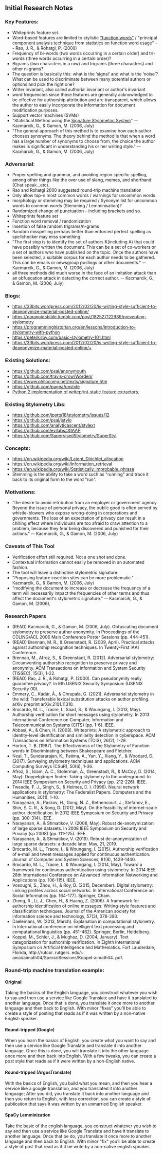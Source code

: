 ## Initial Research Notes

### Key Features:
- Whiteprints feature set.
- Word-based features are limited to stylistic [“function words”](https://en.wikipedia.org/wiki/Function_word) / "principal component analysis technique from statistics on function word usage" -- Rao, J. R., & Rohatgi, P. (2000)
- Frequency of bi-words (two words occurring in a certain order) and tri-words (three words occurring in a certain order)?
- Bigrams (two characters in a row) and trigrams (three characters) and other n-grams?
- The question is basically this: what is the ‘signal’ and what is the ‘noise’? What can be used to discriminate between many potential authors or options and pick the right one?
- Writer invariant, also called authorial invariant or author's invariant
- word frequencies since these features are generally acknowledged to be effective for authorship attribution and are transparent, which allows the author to easily incorporate the information for document modification purposes.
- Support vector machines (SVMs)
- "Statistical Method using the [Signature Stylometric System](https://www.philocomp.net/texts/signature.htm)" -- Kacmarcik, G., & Gamon, M. (2006, July)
- "The general approach of this method is to examine how each author chooses synonyms. The theory behind the method is that when a word has a large number of synonyms to choose from, the choice the author makes is significant in understanding his or her writing style." -- Kacmarcik, G., & Gamon, M. (2006, July)

### Adversarial:
- Proper spelling and grammar, and avoiding region specific spelling, among other things like the over use of slang, memes, and shorthand (Chat speak…etc).
- Rao and Rohatgi 2000 suggested round-trip machine translation
- Only allow top-n most common words / warnings for uncommon words.
- morphology or stemming may be required / Synonym list for uncommon words to common words (Stemming / Lemminisation)?
- Randomized change of punctuation – including brackets and so.
- Whiteprints feature set
- Function word removal / randomization
- Insertion of false random trigrams/n-grams
- Random misspelling perhaps better than enforced perfect spelling as spellchecker may miss something.
- "The first step is to identify the set of authors K(including A) that could have possibly written the document. This can be a set of co-workers or a set of authors who have published on the topic. Once the authors have been selected, a suitable corpus for each author needs to be gathered. This can be emails or newsgroup postings or other documents."  -- Kacmarcik, G., & Gamon, M. (2006, July)
- all three methods did much worse in the face of an imitation attack than an obfuscation attack in detecting the correct author.  -- Kacmarcik, G., & Gamon, M. (2006, July)

### Blogs:
- https://33bits.wordpress.com/2012/02/20/is-writing-style-sufficient-to-deanonymize-material-posted-online/
- https://paranoidsbible.tumblr.com/post/182527122939/preventing-stylometry
- https://programminghistorian.org/en/lessons/introduction-to-stylometry-with-python
- https://peterkirby.com/basic-stylometry-101.html
- https://33bits.wordpress.com/2012/02/20/is-writing-style-sufficient-to-deanonymize-material-posted-online/+

### Existing Solutions:
- https://github.com/psal/anonymouth
- https://github.com/travis-crow/Worden/
- https://www.philocomp.net/texts/signature.htm
- https://github.com/pagea/unstyle
- [Python 2 implementation of writeprint-static feature extractors.](https://gist.github.com/pagea/b22288087a8093af1f3a)

### Existing Stylometry Libs:
- https://github.com/jpotts18/stylometry/issues/12
- https://github.com/psal/jstylo
- https://github.com/analyticascent/stylext
- https://github.com/evllabs/JGAAP
- https://github.com/SupervisedStylometry/SuperStyl

### Concepts:
- https://en.wikipedia.org/wiki/Latent_Dirichlet_allocation
- https://en.wikipedia.org/wiki/Information_retrieval
- https://en.wikipedia.org/wiki/Statistically_improbable_phrase
- Stemming is the ability to take a word such as "running" and trace it back to its 
original form to the word "run".

### Motivations:
- "the desire to avoid retribution from an employer or government agency. Beyond the issue of personal privacy, the public good is often served by whistle-blowers who expose wrong-doing in corporations and governments. The loss of an expectation of privacy can result in a chilling effect where individuals are too afraid to draw attention to a problem, because they fear being discovered and punished for their actions." -- Kacmarcik, G., & Gamon, M. (2006, July)

### Caveats of This Tool
- Verification effort still required. Not a one shot and done.
- Contextual information cannot easily be removed in an automated fashion.
- The tool will leave a distinctive stylometric signature.
- "Proposing feature insertion sites can be more problematic." -- Kacmarcik, G., & Gamon, M. (2006, July)
- "modifying the document to increase or decrease the frequency of a term will necessarily impact the frequencies of other terms and thus affect the document's stylometric signature." -- Kacmarcik, G., & Gamon, M. (2006),

### Research Papers
- (READ) Kacmarcik, G., & Gamon, M. (2006, July). Obfuscating document stylometry to preserve author anonymity. In Proceedings of the COLING/ACL 2006 Main Conference Poster Sessions (pp. 444-451).
- (READ) Brennan, M. R., & Greenstadt, R. (2009, April). Practical attacks against authorship recognition techniques. In Twenty-First IAAI Conference.
- Brennan, M., Afroz, S., & Greenstadt, R. (2012). Adversarial stylometry: Circumventing authorship recognition to preserve privacy and anonymity. ACM Transactions on Information and System Security (TISSEC), 15(3), 1-22.
- (READ) Rao, J. R., & Rohatgi, P. (2000). Can pseudonymity really guarantee privacy?. In 9th USENIX Security Symposium (USENIX Security 00).
- Emmery, C., Kádár, Á., & Chrupała, G. (2021). Adversarial stylometry in the wild: Transferable lexical substitution attacks on author profiling. arXiv preprint arXiv:2101.11310.
- Brocardo, M. L., Traore, I., Saad, S., & Woungang, I. (2013, May). Authorship verification for short messages using stylometry. In 2013 International Conference on Computer, Information and Telecommunication Systems (CITS) (pp. 1-6). IEEE.
- Abbasi, A., & Chen, H. (2008). Writeprints: A stylometric approach to identity-level identification and similarity detection in cyberspace. ACM Transactions on Information Systems (TOIS), 26(2), 1-29.
- Horton, T. B. (1987). The Effectiveness of the Stylometry of Function words in Discriminating between Shakespeare and Fletcher.
- Neal, T., Sundararajan, K., Fatima, A., Yan, Y., Xiang, Y., & Woodard, D. (2017). Surveying stylometry techniques and applications. ACM Computing Surveys (CSuR), 50(6), 1-36.
- Afroz, S., Islam, A. C., Stolerman, A., Greenstadt, R., & McCoy, D. (2014, May). Doppelgänger finder: Taking stylometry to the underground. In 2014 IEEE Symposium on Security and Privacy (pp. 212-226). IEEE.
- Tweedie, F. J., Singh, S., & Holmes, D. I. (1996). Neural network applications in stylometry: The Federalist Papers. Computers and the Humanities, 30(1), 1-10.
- Narayanan, A., Paskov, H., Gong, N. Z., Bethencourt, J., Stefanov, E., Shin, E. C. R., & Song, D. (2012, May). On the feasibility of internet-scale author identification. In 2012 IEEE Symposium on Security and Privacy (pp. 300-314). IEEE.
- Narayanan, A., & Shmatikov, V. (2008, May). Robust de-anonymization of large sparse datasets. In 2008 IEEE Symposium on Security and Privacy (sp 2008) (pp. 111-125). IEEE.
- Narayanan, A., & Shmatikov, V. (2019). Robust de-anonymization of large sparse datasets: a decade later. May, 21, 2019.
- Brocardo, M. L., Traore, I., & Woungang, I. (2015). Authorship verification of e-mail and tweet messages applied for continuous authentication. Journal of Computer and System Sciences, 81(8), 1429-1440.
- Brocardo, M. L., Traore, I., & Woungang, I. (2014, May). Toward a framework for continuous authentication using stylometry. In 2014 IEEE 28th International Conference on Advanced Information Networking and Applications (pp. 106-115). IEEE.
- Vosoughi, S., Zhou, H., & Roy, D. (2015, December). Digital stylometry: Linking profiles across social networks. In International Conference on Social Informatics (pp. 164-177). Springer, Cham.
- Zheng, R., Li, J., Chen, H., & Huang, Z. (2006). A framework for authorship identification of online messages: Writing‐style features and classification techniques. Journal of the American society for information science and technology, 57(3), 378-393.
- Daelemans, W. (2013, March). Explanation in computational stylometry. In International conference on intelligent text processing and computational linguistics (pp. 451-462). Springer, Berlin, Heidelberg.
- Koppel, M., Schler, J., & Mughaz, D. (2004, January). Text categorization for authorship verification. In Eighth International Symposium on Artificial Intelligence and Mathematics. Fort Lauderdale, Florida, http://rutcor. rutgers. edu/~ amai/aimath04/SpecialSessions/Koppel-aimath04. pdf.

### Round-trip machine translation example:

#### Original
Taking the basics of the English language, you construct whatever you wish to say and then use a service like Google Translate and have it translated to another language. Once that is done, you translate it once more to another language and then back to English. With minor “fixes” you’ll be able to create a style of posting that reads as if it was written by a non-native English speaker.

#### Round-tripped (Google)
When you learn the basics of English, you create what you want to say and then use a service like Google Translate and translate it into another language. Once this is done, you will translate it into the other language once more and then back into English. With a few tweaks, you can create a post style that reads as if it were written by a non-English native.

#### Round-tripped (ArgosTranslate)
With the basics of English, you build what you mean, and then you hear a service like a google translation, and you translated it into another language; After you did, you translate it back into another language and then you return to English, with less correction, you can create a style of publication that says it was written by an unmarried English speaker.

#### SpaCy Lemminization
Take the basic of the english language, you construct whatever you wish to say and then use a service like Google Translate and have it translate to another language. Once that be do, you translate it once more to another language and then back to English. With minor "fix" you’ll be able to create a style of post that read as if it be write by a non-native english speaker.
